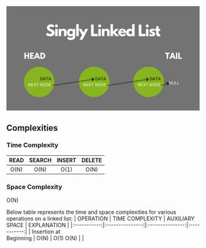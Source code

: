 ![List Structure](./singly-linked-list.png)

## Complexities

### Time Complexity
|  READ  | SEARCH | INSERT | DELETE |
|:------:|:------:|:------:|:------:|
| O(N)   | O(N)   | O(1)   |O(N)    |

### Space Complexity

O(N)

Below table represents the time and space complexities for various operations on a linked list:
|  OPERATION  | TIME COMPLEXITY | AUXILIARY SPACE | EXPLANATION |
|:-----------:|:---------------:|:---------------:|:-----------:|
| Insertion at <br>Beginning        | O(N)            | O(1)    O(N)    |             |

